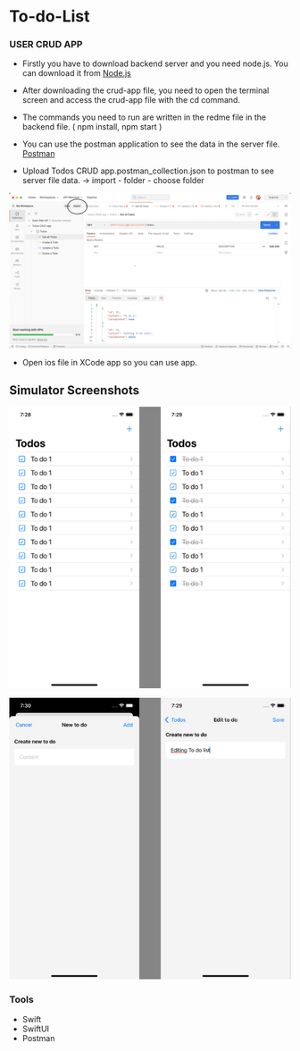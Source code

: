 # To-do-List

### USER CRUD APP

- Firstly you have to download backend server and you need node.js. You can download it from [Node.js](https://nodejs.org/en/download/)

- After downloading the crud-app file, you need to open the terminal screen and access the crud-app file with the cd command.

- The commands you need to run are written in the redme file in the backend file. ( npm install, npm start )

- You can use the postman application to see the data in the server file. [Postman](https://www.postman.com/downloads/)

- Upload Todos CRUD app.postman_collection.json to postman to see server file data.
-> import - folder - choose folder

![Postman](https://github.com/berkayyalcn21/To-do-List/blob/main/iOS/ScreenShots/Ekran%20Resmi%202022-07-17%2021.10.59.png)


- Open ios file in XCode app so you can use app.


## Simulator Screenshots


![Simulator](https://github.com/berkayyalcn21/To-do-List/blob/main/iOS/ScreenShots/appScreen-2.png)


![Simulator](https://github.com/berkayyalcn21/To-do-List/blob/main/iOS/ScreenShots/appScreen-1.png)


### Tools

- Swift
- SwiftUI
- Postman
